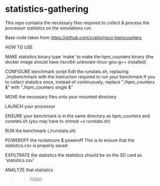 # statistics-gathering

This repo contains the necessary files required to collect & process the processor statistics on the simulations run.

Base code taken from https://github.com/ccelio/riscv-hpmcounters

HOW TO USE

MAKE statistics binary
type 'make' to make the hpm_counters binary (the docker image should have riscv64-unknown-linux-gnu-g++ installed)

CONFIGURE benchmark script
Edit the runstats.sh, replacing ./mybenchmark with the instruction required to run your benchmark
If you to collect statistcs once, instead of continuously, replace "./hpm_counters &" with "./hpm_counters single &"

MOVE the necessary files onto your mounted directory

LAUNCH your processor

ENSURE your benchmark is in the same directory as hpm_counters and runstats.sh (you may have to chmod +x runstats.sh)

RUN the benchmark (./runstats.sh)

POWEROFF the rocketcore
$ poweroff
This is to ensure that the statistics.csv is properly saved

EXFILTRATE the statistics
the statistics should be on the SD card as 'statistics.csv'

ANALYZE that statistics
>>TODO